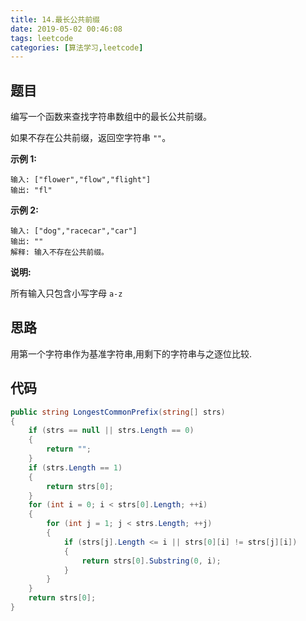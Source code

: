 ```yaml
---
title: 14.最长公共前缀
date: 2019-05-02 00:46:08
tags: leetcode
categories: [算法学习,leetcode]
---
```


## 题目

编写一个函数来查找字符串数组中的最长公共前缀。

如果不存在公共前缀，返回空字符串 `""`。

**示例 1:**

```
输入: ["flower","flow","flight"]
输出: "fl"
```

**示例 2:**

```
输入: ["dog","racecar","car"]
输出: ""
解释: 输入不存在公共前缀。
```

**说明:**

所有输入只包含小写字母 `a-z`

<!-- more -->

## 思路

用第一个字符串作为基准字符串,用剩下的字符串与之逐位比较.

## 代码

```c#
public string LongestCommonPrefix(string[] strs)
{
    if (strs == null || strs.Length == 0)
    {
        return "";
    }
    if (strs.Length == 1)
    {
        return strs[0];
    }
    for (int i = 0; i < strs[0].Length; ++i)
    {
        for (int j = 1; j < strs.Length; ++j)
        {
            if (strs[j].Length <= i || strs[0][i] != strs[j][i])
            {
                return strs[0].Substring(0, i);
            }
        }
    }
    return strs[0];
}
```

